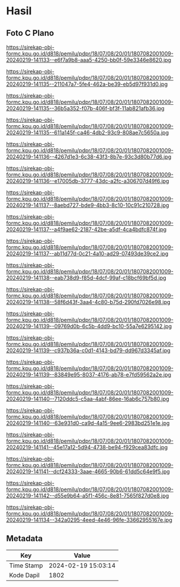 # Hasil

## Foto C Plano

https://sirekap-obj-formc.kpu.go.id/d818/pemilu/pdpr/18/07/08/20/01/1807082001009-20240219-141133--e6f7a9b8-aaa5-4250-bb0f-59e3346e8620.jpg

https://sirekap-obj-formc.kpu.go.id/d818/pemilu/pdpr/18/07/08/20/01/1807082001009-20240219-141135--211047a7-5fe4-462a-be39-eb5d97f931d0.jpg

https://sirekap-obj-formc.kpu.go.id/d818/pemilu/pdpr/18/07/08/20/01/1807082001009-20240219-141135--36b5a352-f07b-406f-bf3f-11ab821afb36.jpg

https://sirekap-obj-formc.kpu.go.id/d818/pemilu/pdpr/18/07/08/20/01/1807082001009-20240219-141135--611a145f-ca46-4db2-93c9-808ae7c5650a.jpg

https://sirekap-obj-formc.kpu.go.id/d818/pemilu/pdpr/18/07/08/20/01/1807082001009-20240219-141136--4267d1e3-6c38-43f3-8b7e-93c3d80b77d6.jpg

https://sirekap-obj-formc.kpu.go.id/d818/pemilu/pdpr/18/07/08/20/01/1807082001009-20240219-141136--e17005db-3777-43dc-a2fc-a306707d49f6.jpg

https://sirekap-obj-formc.kpu.go.id/d818/pemilu/pdpr/18/07/08/20/01/1807082001009-20240219-141137--8aebd727-bde9-4bb3-8c10-10c91c210728.jpg

https://sirekap-obj-formc.kpu.go.id/d818/pemilu/pdpr/18/07/08/20/01/1807082001009-20240219-141137--a4f9ae62-2187-42be-a5df-4ca4bdfc874f.jpg

https://sirekap-obj-formc.kpu.go.id/d818/pemilu/pdpr/18/07/08/20/01/1807082001009-20240219-141137--ab11d77d-0c21-4a10-ad29-07493de39ce2.jpg

https://sirekap-obj-formc.kpu.go.id/d818/pemilu/pdpr/18/07/08/20/01/1807082001009-20240219-141138--eab738d9-f85d-4dcf-99af-c18bcf69bf5d.jpg

https://sirekap-obj-formc.kpu.go.id/d818/pemilu/pdpr/18/07/08/20/01/1807082001009-20240219-141138--58f6d43f-3aa4-4c80-b75d-290fd7026e98.jpg

https://sirekap-obj-formc.kpu.go.id/d818/pemilu/pdpr/18/07/08/20/01/1807082001009-20240219-141139--09769d0b-6c5b-4dd9-bc10-55a7e6295142.jpg

https://sirekap-obj-formc.kpu.go.id/d818/pemilu/pdpr/18/07/08/20/01/1807082001009-20240219-141139--c937b36a-c0d1-4143-bd79-dd967d3345af.jpg

https://sirekap-obj-formc.kpu.go.id/d818/pemilu/pdpr/18/07/08/20/01/1807082001009-20240219-141139--83849e95-8037-4176-ab78-e7fd59562a2e.jpg

https://sirekap-obj-formc.kpu.go.id/d818/pemilu/pdpr/18/07/08/20/01/1807082001009-20240219-141140--7120ddc5-c5aa-4abf-86ee-16ab6c757b80.jpg

https://sirekap-obj-formc.kpu.go.id/d818/pemilu/pdpr/18/07/08/20/01/1807082001009-20240219-141140--63e931d0-ca9d-4a15-9ee6-2983bd251e1e.jpg

https://sirekap-obj-formc.kpu.go.id/d818/pemilu/pdpr/18/07/08/20/01/1807082001009-20240219-141141--45e17a12-5d94-4738-be94-f929cea83dfc.jpg

https://sirekap-obj-formc.kpu.go.id/d818/pemilu/pdpr/18/07/08/20/01/1807082001009-20240219-141141--dcf24333-3aae-4665-90b6-61dd5c64e9f5.jpg

https://sirekap-obj-formc.kpu.go.id/d818/pemilu/pdpr/18/07/08/20/01/1807082001009-20240219-141142--d55e9b64-a5f1-456c-8e81-7565f827d0e8.jpg

https://sirekap-obj-formc.kpu.go.id/d818/pemilu/pdpr/18/07/08/20/01/1807082001009-20240219-141134--342a0295-4eed-4e46-96fe-33662955167e.jpg


## Metadata

| Key        | Value               |
| ---------- | ------------------- |
| Time Stamp | 2024-02-19 15:03:14 |
| Kode Dapil | 1802                |



